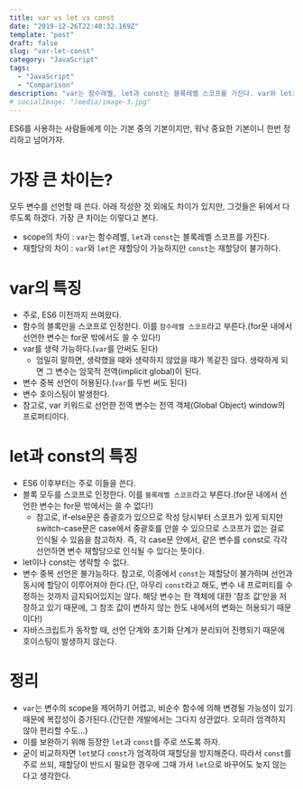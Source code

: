 ```yaml
---
title: var vs let vs const
date: "2019-12-26T22:40:32.169Z"
template: "post"
draft: false
slug: "var-let-const"
category: "JavaScript"
tags:
  - "JavaScript"
  - "Comparison"
description: "var는 함수레벨, let과 const는 블록레벨 스코프를 가진다. var와 let은 재할당이 가능하지만 const는 재할당이 불가하다."
# socialImage: "/media/image-3.jpg"
---
```


ES6를 사용하는 사람들에게 이는 기본 중의 기본이지만, 워낙 중요한 기본이니 한번 정리하고 넘어가자.

# 가장 큰 차이는?
모두 변수를 선언할 때 쓴다. 아래 작성한 것 외에도 차이가 있지만, 그것들은 뒤에서 다루도록 하겠다. 가장 큰 차이는 이렇다고 본다.
- scope의 차이 : `var`는 함수레벨, `let`과 `const`는 블록레벨 스코프를 가진다.
- 재할당의 차이 : `var`와 `let`은 재할당이 가능하지만 `const`는 재할당이 불가하다.

# var의 특징
- 주로, ES6 이전까지 쓰여왔다.
- 함수의 블록만을 스코프로 인정한다. 이를 `함수레벨 스코프`라고 부른다.(for문 내에서 선언한 변수는 for문 밖에서도 쓸 수 있다!)
- var를 생략 가능하다.(`var`를 안써도 된다)
  * 엄밀히 말하면, 생략했을 때와 생략하지 않았을 때가 똑같진 않다. 생략하게 되면 그 변수는 암묵적 전역(implicit global)이 된다.
- 변수 중복 선언이 허용된다.(`var`를 두번 써도 된다)
- 변수 호이스팅이 발생한다.
- 참고로, var 키워드로 선언한 전역 변수는 전역 객체(Global Object) window의 프로퍼티이다.

# let과 const의 특징
- ES6 이후부터는 주로 이들을 쓴다.
- 블록 모두를 스코프로 인정한다. 이를 `블록레벨 스코프`라고 부른다.(for문 내에서 선언한 변수는 for문 밖에서는 쓸 수 없다!)
  * 참고로, if-else문은 중괄호가 있으므로 작성 당시부터 스코프가 있게 되지만 switch-case문은 case에서 중괄호를 안쓸 수 있으므로 스코프가 없는 걸로 인식될 수 있음을 참고하자. 즉, 각 case문 안에서, 같은 변수를 const로 각각 선언하면 변수 재할당으로 인식될 수 있다는 뜻이다.
- let이나 const는 생략할 수 없다.
- 변수 중복 선언은 불가능하다. 참고로, 이중에서 `const`는 재할당이 불가하며 선언과 동시에 할당이 이루어져야 한다.(단, 아무리 `const`라고 해도, 변수 내 프로퍼티를 수정하는 것까지 금지되어있지는 않다. 해당 변수는 한 객체에 대한 '참조 값'만을 저장하고 있기 때문에, 그 참조 값이 변하지 않는 한도 내에서의 변화는 허용되기 때문이다!)
- 자바스크립트가 동작할 때, 선언 단계와 초기화 단계가 분리되어 진행되기 때문에 호이스팅이 발생하지 않는다.

# 정리
- `var`는 변수의 scope을 제어하기 어렵고, 비순수 함수에 의해 변경될 가능성이 있기 때문에 복잡성이 증가된다.(간단한 개발에서는 그다지 상관없다. 오히려 엄격하지 않아 편리할 수도...)
- 이를 보완하기 위해 등장한 `let`과 `const`를 주로 쓰도록 하자.
- 굳이 비교하자면 `let`보다 `const`가 엄격하여 재할당을 방지해준다. 따라서 `const`를 주로 쓰되, 재할당이 반드시 필요한 경우에 그때 가서 `let`으로 바꾸어도 늦지 않는다고 생각한다.